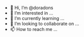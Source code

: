 - 👋 Hi, I’m @doradons
- 👀 I’m interested in ...
- 🌱 I’m currently learning ...
- 💞️ I’m looking to collaborate on ...
- 📫 How to reach me ...

<!---
doradons/doradons is a ✨ special ✨ repository because its `README.md` (this file) appears on your GitHub profile.
You can click the Preview link to take a look at your changes.
--->
